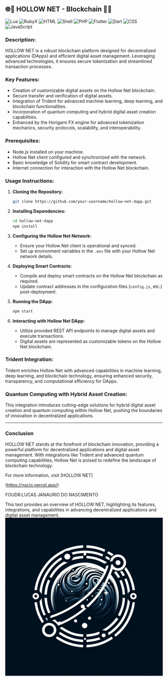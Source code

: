 ## 🌐🔱 HOLLOW NET - Blockchain 🔱🌐
![Lua](https://img.shields.io/badge/lua-%232C2D72.svg?style=for-the-badge&logo=lua&logoColor=white)
![RubyX](https://img.shields.io/badge/rubyX-%23CC342D.svg?style=for-the-badge&logo=rubyX&logoColor=white)
![HTML](https://img.shields.io/badge/html5-%23E34F26.svg?style=for-the-badge&logo=html5&logoColor=white)
![Shell](https://img.shields.io/badge/shell_script-%23121011.svg?style=for-the-badge&logo=gnu-bash&logoColor=white)
![PHP](https://img.shields.io/badge/php-%23777BB4.svg?style=for-the-badge&logo=php&logoColor=white)
![Flutter](https://img.shields.io/badge/flutter-%2302569B.svg?style=for-the-badge&logo=flutter&logoColor=white)
![Dart](https://img.shields.io/badge/dart-%230175C2.svg?style=for-the-badge&logo=dart&logoColor=white)
![CSS](https://img.shields.io/badge/css3-%231572B6.svg?style=for-the-badge&logo=css3&logoColor=white)
![JavaScript](https://img.shields.io/badge/javascript-%23F7DF1E.svg?style=for-the-badge&logo=javascript&logoColor=black)



### Description:
HOLLOW NET is a robust blockchain platform designed for decentralized applications (DApps) and efficient digital asset management. Leveraging advanced technologies, it ensures secure tokenization and streamlined transaction processes.

### Key Features:
- Creation of customizable digital assets on the Hollow Net blockchain.
- Secure transfer and verification of digital assets.
- Integration of Trident for advanced machine learning, deep learning, and blockchain functionalities.
- Incorporation of quantum computing and hybrid digital asset creation capabilities.
- Enhanced by the Horigami FX engine for advanced tokenization mechanics, security protocols, scalability, and interoperability.

### Prerequisites:
- Node.js installed on your machine.
- Hollow Net client configured and synchronized with the network.
- Basic knowledge of Solidity for smart contract development.
- Internet connection for interaction with the Hollow Net blockchain.

### Usage Instructions:

1. **Cloning the Repository:**
   ```sh
   git clone https://github.com/your-username/hollow-net-dapp.git
   ```

2. **Installing Dependencies:**
   ```sh
   cd hollow-net-dapp
   npm install
   ```

3. **Configuring the Hollow Net Network:**
   - Ensure your Hollow Net client is operational and synced.
   - Set up environment variables in the `.env` file with your Hollow Net network details.

4. **Deploying Smart Contracts:**
   - Compile and deploy smart contracts on the Hollow Net blockchain as required.
   - Update contract addresses in the configuration files (`config.js`, etc.) post-deployment.

5. **Running the DApp:**
   ```sh
   npm start
   ```

6. **Interacting with Hollow Net DApp:**
   - Utilize provided REST API endpoints to manage digital assets and execute transactions.
   - Digital assets are represented as customizable tokens on the Hollow Net blockchain.

### Trident Integration:
Trident enriches Hollow Net with advanced capabilities in machine learning, deep learning, and blockchain technology, ensuring enhanced security, transparency, and computational efficiency for DApps.

### Quantum Computing with Hybrid Asset Creation:
This integration introduces cutting-edge solutions for hybrid digital asset creation and quantum computing within Hollow Net, pushing the boundaries of innovation in decentralized applications.

---

### Conclusion

HOLLOW NET stands at the forefront of blockchain innovation, providing a powerful platform for decentralized applications and digital asset management. With integrations like Trident and advanced quantum computing capabilities, Hollow Net is poised to redefine the landscape of blockchain technology.

For more information, visit [HOLLOW NET]

(https://nscio.vercel.app/)

<p>FOUDR:LUCAS JANAURIO DO NASCIMENTO</p> 

This text provides an overview of HOLLOW NET, highlighting its features, integrations, and capabilities in advancing decentralized applications and digital asset management.
<img src="A.jpeg">
